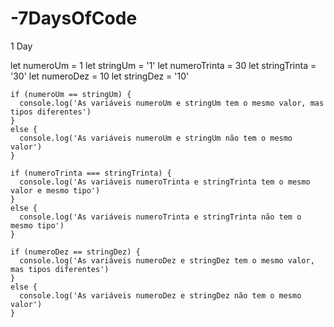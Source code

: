 # -7DaysOfCode
1 Day

let numeroUm = 1
let stringUm = '1'
let numeroTrinta = 30
let stringTrinta = '30'
let numeroDez = 10
let stringDez = '10'

	if (numeroUm == stringUm) {
	  console.log('As variáveis numeroUm e stringUm tem o mesmo valor, mas tipos diferentes')
	} 
	else {
	  console.log('As variáveis numeroUm e stringUm não tem o mesmo valor')
	}

	if (numeroTrinta === stringTrinta) {
	  console.log('As variáveis numeroTrinta e stringTrinta tem o mesmo valor e mesmo tipo')
	} 
	else {
	  console.log('As variáveis numeroTrinta e stringTrinta não tem o mesmo tipo')
	}

	if (numeroDez == stringDez) {
	  console.log('As variáveis numeroDez e stringDez tem o mesmo valor, mas tipos diferentes')
	} 
	else {
	  console.log('As variáveis numeroDez e stringDez não tem o mesmo valor')
	}


